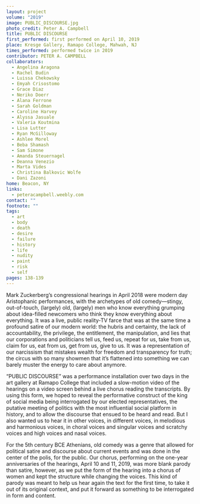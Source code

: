 ```yaml
---
layout: project
volume: "2019"
image: PUBLIC_DISCOURSE.jpg
photo_credit: Peter A. Campbell
title: PUBLIC DISCOURSE
first_performed: first performed on April 10, 2019
place: Kresge Gallery, Ramapo College, Mahwah, NJ
times_performed: performed twice in 2019
contributor: PETER A. CAMPBELL
collaborators:
  - Angelina Aragona
  - Rachel Budin
  - Luissa Chekowsky
  - Emyah Crisostomo
  - Grace Diaz
  - Neriko Doerr
  - Alana Ferrone
  - Sarah Goldman
  - Caroline Harvey
  - Alyssa Jasuale
  - Valeria Koutmina
  - Lisa Lutter
  - Ryan McGilloway
  - Ashlee Morel
  - Beba Shamash
  - Sam Simone
  - Amanda Steuernagel
  - Deanna Venezio
  - Marta Vides
  - Christina Balkovic Wolfe
  - Dani Zazoni
home: Beacon, NY
links:
  - peteracampbell.weebly.com
contact: ""
footnote: ""
tags:
  - art
  - body
  - death
  - desire
  - failure
  - history
  - life
  - nudity
  - paint
  - risk
  - self
pages: 138-139
---
```


Mark Zuckerberg’s congressional hearings in April 2018 were modern day Aristophanic performances, with the archetypes of old comedy—stingy, out-of-touch, (largely) old, (largely) men who know everything grumping about idea-filled newcomers who think they know everything about everything. It was a live, public reality-TV farce that was at the same time a profound satire of our modern world: the hubris and certainty, the lack of accountability, the privilege, the entitlement, the manipulation, and lies that our corporations and politicians tell us, feed us, repeat for us, take from us, claim for us, eat from us, get from us, give to us. It was a representation of our narcissism that mistakes wealth for freedom and transparency for truth; the circus with so many showmen that it’s flattened into something we can barely muster the energy to care about anymore.

“PUBLIC DISCOURSE” was a performance installation over two days in the art gallery at Ramapo College that included a slow-motion video of the hearings on a video screen behind a live chorus reading the transcripts. By using this form, we hoped to reveal the performative construct of the king of social media being interrogated by our elected representatives, the putative meeting of politics with the most influential social platform in history, and to allow the discourse that ensued to be heard and read. But I also wanted us to hear it in other voices, in different voices, in melodious and harmonious voices, in choral voices and singular voices and scratchy voices and high voices and nasal voices.

For the 5th century BCE Athenians, old comedy was a genre that allowed for political satire and discourse about current events and was done in the center of the polis, for the public. Our chorus, performing on the one-year anniversaries of the hearings, April 10 and 11, 2019, was more blank parody than satire, however, as we put the form of the hearing into a chorus of women and kept the structure while changing the voices. This kind of parody was meant to help us hear again the text for the first time, to take it out of its original context, and put it forward as something to be interrogated in form and content.
